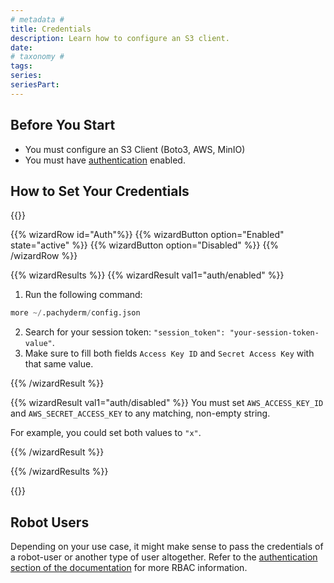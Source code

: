 ```yaml
---
# metadata # 
title: Credentials
description: Learn how to configure an S3 client.
date: 
# taxonomy #
tags: 
series:
seriesPart:
--- 
```


## Before You Start 

- You must configure an S3 Client (Boto3, AWS, MinIO)
- You must have [authentication](../../../../enterprise/auth/) enabled.


## How to Set Your Credentials

{{<stack type="wizard">}}

{{% wizardRow id="Auth"%}}
{{% wizardButton option="Enabled" state="active" %}}
{{% wizardButton option="Disabled" %}}
{{% /wizardRow %}}

{{% wizardResults %}}
{{% wizardResult val1="auth/enabled" %}}

1. Run the following command: 

```s
more ~/.pachyderm/config.json
```
2. Search for your session token: `"session_token": "your-session-token-value"`.
3. Make sure to fill both fields `Access Key ID` and `Secret Access Key` with that same value.

{{% /wizardResult %}}

{{% wizardResult val1="auth/disabled" %}}
You must set `AWS_ACCESS_KEY_ID` and `AWS_SECRET_ACCESS_KEY` to any matching, non-empty string. 

For example, you could set both values to `"x"`. 

{{% /wizardResult %}}

{{% /wizardResults %}}

{{</stack>}}

## Robot Users
Depending on your use case, it might make sense to pass the credentials of a robot-user or another type of user altogether. Refer to the [authentication section of the documentation](../../../../enterprise/auth/authorization/) for more RBAC information.

